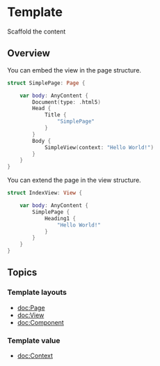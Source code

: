 # Template

Scaffold the content


## Overview

You can embed the view in the page structure.

```swift
struct SimplePage: Page {

    var body: AnyContent {
        Document(type: .html5)
        Head {
            Title {
                "SimplePage"
            }
        }
        Body {
            SimpleView(context: "Hello World!")
        }
    }
}
```

You can extend the page in the view structure.

```swift
struct IndexView: View {

    var body: AnyContent {
        SimplePage {
            Heading1 {
                "Hello World!"
            }
        }
    }
}
```

## Topics

### Template layouts

- <doc:Page>
- <doc:View>
- <doc:Component>

### Template value

- <doc:Context>
